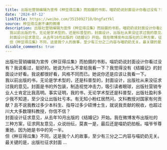 ```yaml
---
title: 出版社营销编辑为宣传《种豆得瓜集》而拍摄的书影。喵奶奶说封面设计你看过没有？我说看过，挺好的。她说为什么不拿给我看一下？我觉得没有《结婚记》的封面设计...
date: '2024-07-12'
linkTitle: https://weibo.com/3515092710/OngfatYkl
source: 种豆得瓜谢不谦的微博
description: 出版社营销编辑为宣传《种豆得瓜集》而拍摄的书影。喵奶奶说封面设计你看过没有？我说看过，挺好的。她说为什么不拿给我看一下？我觉得没有《结婚记》的封面设计好看。我说都很好看，风格不同而已。她说你还是应该让我看一下。<br>
  我以前出版的书，无论是学术型的，还是科普型的，封面设计，出版社从来没征求过我的意见。封面是书的外包装，制造视觉冲击力，吸引读者眼球，出版社营销专业人士肯定比我高明。事实证明，我的书，无论学术型还是科普型，出版社盈利多少我不知道，至少没让出版社亏本。有无知小粉红居然问，文科教授对国家有何贡献？且不说我教过多少本科生、指导过多少硕博士生，就说我贡献的税收，也超过川大大多数理科教授，你信不信？<br>
  封面设计征求意见，从去年10月出版的《结婚记》开始。我在微博发布出版社的三种方案，征求网友意见，众说纷纭，莫衷一是，最后还是喵奶奶拍板。喵爷爷尊重她，因为她是书中的另一半。<br>
  但《种豆得瓜集》不同，这是我个人的故事，至少有三分之二内容与喵奶奶无关。最关键的是，出版社征求封面 ...
disable_comments: true
---
```

出版社营销编辑为宣传《种豆得瓜集》而拍摄的书影。喵奶奶说封面设计你看过没有？我说看过，挺好的。她说为什么不拿给我看一下？我觉得没有《结婚记》的封面设计好看。我说都很好看，风格不同而已。她说你还是应该让我看一下。<br> 我以前出版的书，无论是学术型的，还是科普型的，封面设计，出版社从来没征求过我的意见。封面是书的外包装，制造视觉冲击力，吸引读者眼球，出版社营销专业人士肯定比我高明。事实证明，我的书，无论学术型还是科普型，出版社盈利多少我不知道，至少没让出版社亏本。有无知小粉红居然问，文科教授对国家有何贡献？且不说我教过多少本科生、指导过多少硕博士生，就说我贡献的税收，也超过川大大多数理科教授，你信不信？<br> 封面设计征求意见，从去年10月出版的《结婚记》开始。我在微博发布出版社的三种方案，征求网友意见，众说纷纭，莫衷一是，最后还是喵奶奶拍板。喵爷爷尊重她，因为她是书中的另一半。<br> 但《种豆得瓜集》不同，这是我个人的故事，至少有三分之二内容与喵奶奶无关。最关键的是，出版社征求封面 ...